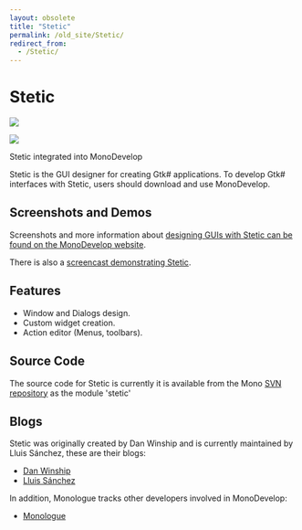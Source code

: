 ```yaml
---
layout: obsolete
title: "Stetic"
permalink: /old_site/Stetic/
redirect_from:
  - /Stetic/
---
```


Stetic
======

[![]({{site.github.url}}/old_site/images/b/b1/Steticinmonodevelop_s.png)]({{site.github.url}}/old_site/images/b/b1/Steticinmonodevelop_s.png)

[![](/skins/common/images/magnify-clip.png)]({{site.github.url}}/old_site/images/b/b1/Steticinmonodevelop_s.png "Enlarge")

Stetic integrated into MonoDevelop

Stetic is the GUI designer for creating Gtk\# applications. To develop Gtk\# interfaces with Stetic, users should download and use MonoDevelop.

Screenshots and Demos
---------------------

Screenshots and more information about [designing GUIs with Stetic can be found on the MonoDevelop website](http://monodevelop.com/Documentation/Stetic_GUI_Designer).

There is also a [screencast demonstrating Stetic](http://monodevelop.com/Documentation/Creating_a_simple_user_interface_with_MonoDevelop).

Features
--------

-   Window and Dialogs design.
-   Custom widget creation.
-   Action editor (Menus, toolbars).

Source Code
-----------

The source code for Stetic is currently it is available from the Mono [SVN repository]({{site.github.url}}/old_site/SourceCodeRepository) as the module 'stetic'

Blogs
-----

Stetic was originally created by Dan Winship and is currently maintained by Lluis Sánchez, these are their blogs:

-   [Dan Winship](http://mysterion.org/~danw/blog/)
-   [Lluis Sánchez](http://primates.ximian.com/~lluis/blog/)

In addition, Monologue tracks other developers involved in MonoDevelop:

-   [Monologue](http://www.go-mono.com/monologue)


